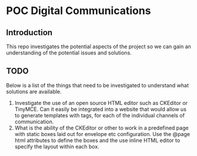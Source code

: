 # POC Digital Communications

## Introduction

This repo investigates the potential aspects of the project so we can gain an understanding of the potential issues and solutions.

## TODO
Below is a list of the things that need to be investigated to understand what solutions are available.
1. Investigate the use of an open source HTML editor such as CKEditor or TinyMCE. Can it easily be integrated into a website that would allow us to generate templates with tags, for each of the individual channels of communication.
2. What is the ability of the CKEditor or other to work in a predefined page with static boxes laid out for envelope etc configuration. Use the @page html attributes to define the boxes and the use inline HTML editor to specify the layout within each box.
